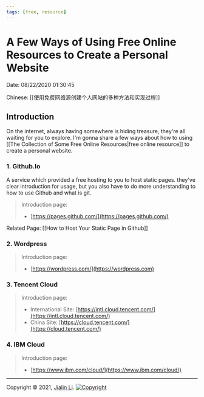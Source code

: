 ```yaml
---
tags: [free, resource]
---
```


# A Few Ways of Using Free Online Resources to Create a Personal Website
Date: 08/22/2020 01:30:45

Chinese: [[使用免费网络源创建个人网站的多种方法和实现过程]]

## Introduction
On the internet, always having somewhere is hiding treasure, they're all waiting for you to explore. I'm gonna share a few ways about how to using [[The Collection of Some Free Online Resources|free online resource]] to create a personal website.

### 1. Github.Io
A service which provided a free hosting to you to host static pages. they've clear introduction for usage, but you also have to do more understanding to how to use Github and what is git. 

> Introduction page: 
> - [https://pages.github.com/](https://pages.github.com/)

Related Page: [[How to Host Your Static Page in Github]]

### 2.  Wordpress

> Introduction page: 
> - [https://wordpress.com/](https://wordpress.com)

### 3. Tencent Cloud

> Introduction page: 
> - International Site: [https://intl.cloud.tencent.com/](https://intl.cloud.tencent.com/)
> - China Site: [https://cloud.tencent.com/](https://cloud.tencent.com/)



### 4.  IBM Cloud

> Introduction page: 
> - [https://www.ibm.com/cloud/](https://www.ibm.com/cloud/)

 
---
Copyright © 2021, [Jialin Li](https://github.com/keyskull).  [![Copyright](https://i.creativecommons.org/l/by-nc/4.0/80x15.png)](/LICENSE)